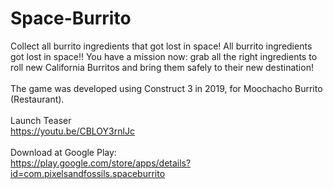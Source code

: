 # Space-Burrito
Collect all burrito ingredients that got lost in space! All burrito ingredients got lost in space!!  You have a mission now: grab all the right ingredients to roll new California Burritos and bring them safely to their new destination!<br><br>
The game was developed using Construct 3 in 2019, for Moochacho Burrito (Restaurant).<br><br>
Launch Teaser<br>
https://youtu.be/CBLOY3rnlJc
<br><br>
Download at Google Play:<br>
https://play.google.com/store/apps/details?id=com.pixelsandfossils.spaceburrito
